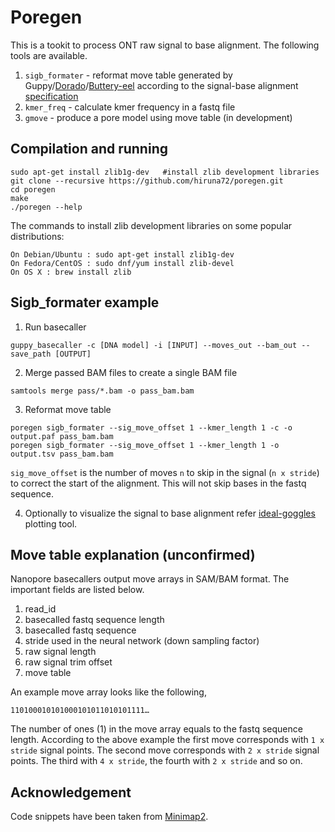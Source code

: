 # Poregen

This is a tookit to process ONT raw signal to base alignment.
The following tools are available.
1. `sigb_formater` - reformat move table generated by Guppy/[Dorado](https://github.com/hiruna72/slow5-dorado)/[Buttery-eel](https://github.com/Psy-Fer/buttery-eel) according to the signal-base alignment [specification](https://hasindu2008.github.io/f5c/docs/output)
2. `kmer_freq` - calculate kmer frequency in a fastq file
3. `gmove` - produce a pore model using move table (in development)

## Compilation and running

```
sudo apt-get install zlib1g-dev   #install zlib development libraries
git clone --recursive https://github.com/hiruna72/poregen.git
cd poregen
make
./poregen --help
```
The commands to install zlib development libraries on some popular distributions:

```
On Debian/Ubuntu : sudo apt-get install zlib1g-dev
On Fedora/CentOS : sudo dnf/yum install zlib-devel
On OS X : brew install zlib
```

## Sigb_formater example
1. Run basecaller
```
guppy_basecaller -c [DNA model] -i [INPUT] --moves_out --bam_out --save_path [OUTPUT]
```
2. Merge passed BAM files to create a single BAM file
```
samtools merge pass/*.bam -o pass_bam.bam
```
3. Reformat move table 
```
poregen sigb_formater --sig_move_offset 1 --kmer_length 1 -c -o output.paf pass_bam.bam
poregen sigb_formater --sig_move_offset 1 --kmer_length 1 -o output.tsv pass_bam.bam
```
`sig_move_offset` is the number of moves `n` to skip in the signal (`n x stride`) to correct the start of the alignment. This will not skip bases in the fastq sequence.

4. Optionally to visualize the signal to base alignment refer [ideal-goggles](https://github.com/hiruna72/ideal-goggles) plotting tool. 

## Move table explanation (unconfirmed)
Nanopore basecallers output move arrays in SAM/BAM format. The important fields are listed below.
1. read_id
2. basecalled fastq sequence length
3. basecalled fastq sequence
4. stride used in the neural network (down sampling factor)
5. raw signal length
6. raw signal trim offset
7. move table

An example move array looks like the following,
```
110100010101000101011010101111…
```
The number of ones (1) in the move array equals to the fastq sequence length. 
According to the above example the first move corresponds with `1 x stride` signal points. 
The second move corresponds with `2 x stride` signal points. The third with `4 x stride`, the fourth with `2 x stride` and so on.

## Acknowledgement
Code snippets have been taken from [Minimap2](https://github.com/lh3/minimap2).




